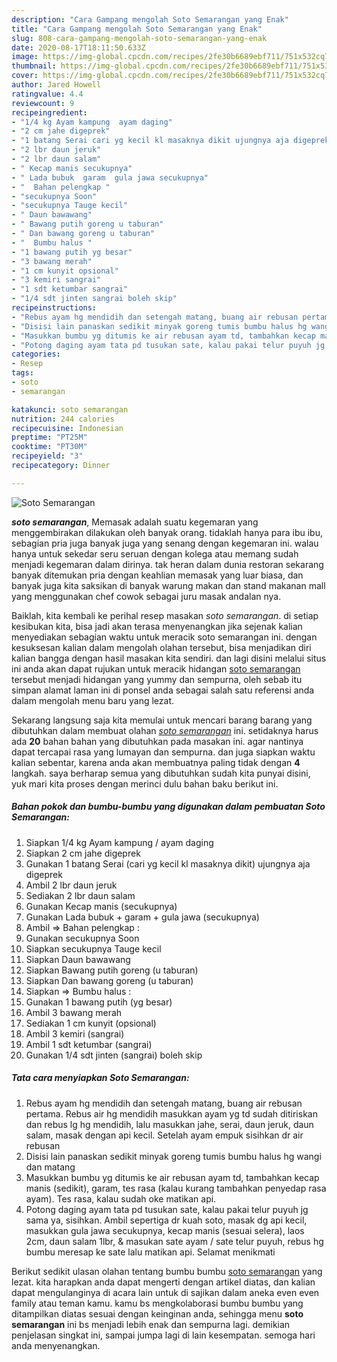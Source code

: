 ```yaml
---
description: "Cara Gampang mengolah Soto Semarangan yang Enak"
title: "Cara Gampang mengolah Soto Semarangan yang Enak"
slug: 808-cara-gampang-mengolah-soto-semarangan-yang-enak
date: 2020-08-17T18:11:50.633Z
image: https://img-global.cpcdn.com/recipes/2fe30b6689ebf711/751x532cq70/soto-semarangan-foto-resep-utama.jpg
thumbnail: https://img-global.cpcdn.com/recipes/2fe30b6689ebf711/751x532cq70/soto-semarangan-foto-resep-utama.jpg
cover: https://img-global.cpcdn.com/recipes/2fe30b6689ebf711/751x532cq70/soto-semarangan-foto-resep-utama.jpg
author: Jared Howell
ratingvalue: 4.4
reviewcount: 9
recipeingredient:
- "1/4 kg Ayam kampung  ayam daging"
- "2 cm jahe digeprek"
- "1 batang Serai cari yg kecil kl masaknya dikit ujungnya aja digeprek"
- "2 lbr daun jeruk"
- "2 lbr daun salam"
- " Kecap manis secukupnya"
- " Lada bubuk  garam  gula jawa secukupnya"
- "  Bahan pelengkap "
- "secukupnya Soon"
- "secukupnya Tauge kecil"
- " Daun bawawang"
- " Bawang putih goreng u taburan"
- " Dan bawang goreng u taburan"
- "  Bumbu halus "
- "1 bawang putih yg besar"
- "3 bawang merah"
- "1 cm kunyit opsional"
- "3 kemiri sangrai"
- "1 sdt ketumbar sangrai"
- "1/4 sdt jinten sangrai boleh skip"
recipeinstructions:
- "Rebus ayam hg mendidih dan setengah matang, buang air rebusan pertama. Rebus air hg mendidih masukkan ayam yg td sudah ditiriskan dan rebus lg hg mendidih, lalu masukkan jahe, serai, daun jeruk, daun salam, masak dengan api kecil. Setelah ayam empuk sisihkan dr air rebusan"
- "Disisi lain panaskan sedikit minyak goreng tumis bumbu halus hg wangi dan matang"
- "Masukkan bumbu yg ditumis ke air rebusan ayam td, tambahkan kecap manis (sedikit), garam, tes rasa (kalau kurang tambahkan penyedap rasa ayam). Tes rasa, kalau sudah oke matikan api."
- "Potong daging ayam tata pd tusukan sate, kalau pakai telur puyuh jg sama ya, sisihkan. Ambil sepertiga dr kuah soto, masak dg api kecil, masukkan gula jawa secukupnya, kecap manis (sesuai selera), laos 2cm, daun salam 1lbr, &amp; masukan sate ayam / sate telur puyuh, rebus hg bumbu meresap ke sate lalu matikan api. Selamat menikmati"
categories:
- Resep
tags:
- soto
- semarangan

katakunci: soto semarangan 
nutrition: 244 calories
recipecuisine: Indonesian
preptime: "PT25M"
cooktime: "PT30M"
recipeyield: "3"
recipecategory: Dinner

---
```



![Soto Semarangan](https://img-global.cpcdn.com/recipes/2fe30b6689ebf711/751x532cq70/soto-semarangan-foto-resep-utama.jpg)

<b><i>soto semarangan</i></b>, Memasak adalah suatu kegemaran yang menggembirakan dilakukan oleh banyak orang. tidaklah hanya para ibu ibu, sebagian pria juga banyak juga yang senang dengan kegemaran ini. walau hanya untuk sekedar seru seruan dengan kolega atau memang sudah menjadi kegemaran dalam dirinya. tak heran dalam dunia restoran sekarang banyak ditemukan pria dengan keahlian memasak yang luar biasa, dan banyak juga kita saksikan di banyak warung makan dan stand makanan mall yang menggunakan chef cowok sebagai juru masak andalan nya.

Baiklah, kita kembali ke perihal resep masakan <i>soto semarangan</i>. di setiap kesibukan kita, bisa jadi akan terasa menyenangkan jika sejenak kalian menyediakan sebagian waktu untuk meracik soto semarangan ini. dengan kesuksesan kalian dalam mengolah olahan tersebut, bisa menjadikan diri kalian bangga dengan hasil masakan kita sendiri. dan lagi disini melalui situs ini anda akan dapat rujukan untuk meracik hidangan <u>soto semarangan</u> tersebut menjadi hidangan yang yummy dan sempurna, oleh sebab itu simpan alamat laman ini di ponsel anda sebagai salah satu referensi anda dalam mengolah menu baru yang lezat.




Sekarang langsung saja kita memulai untuk mencari barang barang yang dibutuhkan dalam membuat olahan <u><i>soto semarangan</i></u> ini. setidaknya harus ada <b>20</b> bahan bahan yang dibutuhkan pada masakan ini. agar nantinya dapat tercapai rasa yang lumayan dan sempurna. dan juga siapkan waktu kalian sebentar, karena anda akan membuatnya paling tidak dengan <b>4</b> langkah. saya berharap semua yang dibutuhkan sudah kita punyai disini, yuk mari kita proses dengan merinci dulu bahan baku berikut ini.

<!--inarticleads1-->

##### Bahan pokok dan bumbu-bumbu yang digunakan dalam pembuatan Soto Semarangan:

1. Siapkan 1/4 kg Ayam kampung / ayam daging
1. Siapkan 2 cm jahe digeprek
1. Gunakan 1 batang Serai (cari yg kecil kl masaknya dikit) ujungnya aja digeprek
1. Ambil 2 lbr daun jeruk
1. Sediakan 2 lbr daun salam
1. Gunakan  Kecap manis (secukupnya)
1. Gunakan  Lada bubuk + garam + gula jawa (secukupnya)
1. Ambil  =&gt; Bahan pelengkap :
1. Gunakan secukupnya Soon
1. Siapkan secukupnya Tauge kecil
1. Siapkan  Daun bawawang
1. Siapkan  Bawang putih goreng (u taburan)
1. Siapkan  Dan bawang goreng (u taburan)
1. Siapkan  =&gt; Bumbu halus :
1. Gunakan 1 bawang putih (yg besar)
1. Ambil 3 bawang merah
1. Sediakan 1 cm kunyit (opsional)
1. Ambil 3 kemiri (sangrai)
1. Ambil 1 sdt ketumbar (sangrai)
1. Gunakan 1/4 sdt jinten (sangrai) boleh skip




<!--inarticleads2-->

##### Tata cara menyiapkan Soto Semarangan:

1. Rebus ayam hg mendidih dan setengah matang, buang air rebusan pertama. Rebus air hg mendidih masukkan ayam yg td sudah ditiriskan dan rebus lg hg mendidih, lalu masukkan jahe, serai, daun jeruk, daun salam, masak dengan api kecil. Setelah ayam empuk sisihkan dr air rebusan
1. Disisi lain panaskan sedikit minyak goreng tumis bumbu halus hg wangi dan matang
1. Masukkan bumbu yg ditumis ke air rebusan ayam td, tambahkan kecap manis (sedikit), garam, tes rasa (kalau kurang tambahkan penyedap rasa ayam). Tes rasa, kalau sudah oke matikan api.
1. Potong daging ayam tata pd tusukan sate, kalau pakai telur puyuh jg sama ya, sisihkan. Ambil sepertiga dr kuah soto, masak dg api kecil, masukkan gula jawa secukupnya, kecap manis (sesuai selera), laos 2cm, daun salam 1lbr, &amp; masukan sate ayam / sate telur puyuh, rebus hg bumbu meresap ke sate lalu matikan api. Selamat menikmati




Berikut sedikit ulasan olahan tentang bumbu bumbu <u>soto semarangan</u> yang lezat. kita harapkan anda dapat mengerti dengan artikel diatas, dan kalian dapat mengulanginya di acara lain untuk di sajikan dalam aneka even even family atau teman kamu. kamu bs mengkolaborasi bumbu bumbu yang ditampilkan diatas sesuai dengan keinginan anda, sehingga menu <b>soto semarangan</b> ini bs menjadi lebih enak dan sempurna lagi. demikian penjelasan singkat ini, sampai jumpa lagi di lain kesempatan. semoga hari anda menyenangkan.
